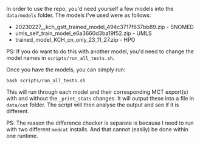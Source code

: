 In order to use the repo, you'd need yourself a few models into the `data/models` folder.
The models I've used were as follows:
- 20230227__kch_gstt_trained_model_494c3717f637bb89.zip - SNOMED
- umls_self_train_model_e6a3660d3ba19f52.zip - UMLS
- trained_model_KCH_cn_only_23_11_27.zip - HPO

PS:
If you do want to do this with another model, you'd need to  change the model names in `scripts/run_all_tests.sh`.

Once you have the models, you can simply run:
```
bash scripts/run_all_tests.sh
```

This will run through each model and their corresponding MCT export(s) with and without the `_print_stats` changes.
It will output these into a file in `data/out` folder.
The script will then analyse the output and see if it is different.

PS:
The reason the difference checker is separate is because I need to run with two different `medcat` installs.
And that cannot (easily) be done within one runtime.
